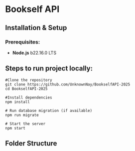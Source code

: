 # Bookself API
## Installation & Setup
### Prerequisites:
- **Node.js** b22.16.0 LTS

## Steps to run project locally:
```
#Clone the repository
git clone https://github.com/UnknownNay/BookselfAPI-2025
cd BookselfAPI-2025

#Install dependencies
npm install

# Run database migration (if available)
npm run migrate

# Start the server
npm start
```

## Folder Structure
